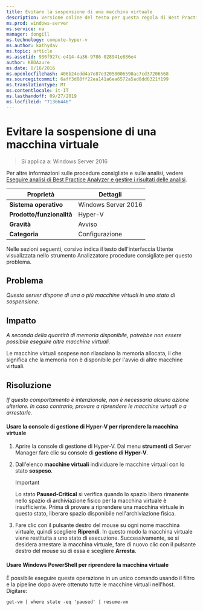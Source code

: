```yaml
---
title: Evitare la sospensione di una macchina virtuale
description: Versione online del testo per questa regola di Best Practices Analyzer.
ms.prod: windows-server
ms.service: na
manager: dongill
ms.technology: compute-hyper-v
ms.author: kathydav
ms.topic: article
ms.assetid: 930f927c-e414-4a36-9786-028941e886e4
author: KBDAzure
ms.date: 8/16/2016
ms.openlocfilehash: 406b24edd4a7e87e32058006590ac7cd37206568
ms.sourcegitcommit: 6aff3d88ff22ea141a6ea6572a5ad8dd6321f199
ms.translationtype: MT
ms.contentlocale: it-IT
ms.lasthandoff: 09/27/2019
ms.locfileid: "71366446"
---
```

# <a name="avoid-pausing-a-virtual-machine"></a>Evitare la sospensione di una macchina virtuale

>Si applica a: Windows Server 2016

Per altre informazioni sulle procedure consigliate e sulle analisi, vedere [Eseguire analisi di Best Practice Analyzer e gestire i risultati delle analisi](https://go.microsoft.com/fwlink/p/?LinkID=223177).
  
|Proprietà|Dettagli|  
|-|-|  
|**Sistema operativo**|Windows Server 2016|  
|**Prodotto/funzionalità**|Hyper-V|  
|**Gravità**|Avviso|  
|**Categoria**|Configurazione|  

Nelle sezioni seguenti, corsivo indica il testo dell'interfaccia Utente visualizzata nello strumento Analizzatore procedure consigliate per questo problema.

## <a name="issue"></a>Problema  
  
*Questo server dispone di una o più macchine virtuali in uno stato di sospensione.*  
  
## <a name="impact"></a>Impatto  
  
*A seconda della quantità di memoria disponibile, potrebbe non essere possibile eseguire altre macchine virtuali.*  
  
Le macchine virtuali sospese non rilasciano la memoria allocata, il che significa che la memoria non è disponibile per l'avvio di altre macchine virtuali.  
  
## <a name="resolution"></a>Risoluzione  
  
*If questo comportamento è intenzionale, non è necessaria alcuna azione ulteriore. In caso contrario, provare a riprendere le macchine virtuali o a arrestarle.*  
  
#### <a name="use-hyper-v-manager-to-resume-the-virtual-machine"></a>Usare la console di gestione di Hyper-V per riprendere la macchina virtuale  
  
1.  Aprire la console di gestione di Hyper-V. Dal menu **strumenti** di Server Manager fare clic su console di **gestione di Hyper-V**.  
  
2.  Dall'elenco **macchine virtuali** individuare le macchine virtuali con lo stato **sospeso**.  
  
    > [!IMPORTANT]  
    > Lo stato **Paused-Critical** si verifica quando lo spazio libero rimanente nello spazio di archiviazione fisico per la macchina virtuale è insufficiente. Prima di provare a riprendere una macchina virtuale in questo stato, liberare spazio disponibile nell'archiviazione fisica.  
  
3.  Fare clic con il pulsante destro del mouse su ogni nome macchina virtuale, quindi scegliere **Riprendi**. In questo modo la macchina virtuale viene restituita a uno stato di esecuzione. Successivamente, se si desidera arrestare la macchina virtuale, fare di nuovo clic con il pulsante destro del mouse su di essa e scegliere **Arresta**.  
  
#### <a name="use-windows-powershell-to-resume-the-virtual-machine"></a>Usare Windows PowerShell per riprendere la macchina virtuale  
  
È possibile eseguire questa operazione in un unico comando usando il filtro e la pipeline dopo avere ottenuto tutte le macchine virtuali nell'host. Digitare:  
  
```  
get-vm | where state -eq 'paused' | resume-vm  
```  
  


